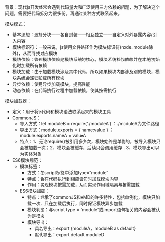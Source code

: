 背景：现代js开发经常会遇到代码量大和广泛使用三方依赖的问题，为了解决这个问题，需要把代码拆分为很多份，再通过某种方式联系起来。

模块模式：
- 基本思想：逻辑分块——各自封装——相互独立——自定义对外暴露内容/引入内容
- 模块标识符：一般来说，js使用文件路径作为模块标识符(node_module除外)，从而寻找对应模块
- 模块依赖：管理模块依赖是模块系统的核心，模块系统检视依赖并在本地初始化时加载所有依赖
- 模块加载：由于加载模块涉及其中代码，所以如果模块内部涉及别的模块，模块系统会递归加载所有模块
- 异步依赖：使用异步加载模块，提高性能
- 动态依赖：在代码执行过程中加载依赖，使其按需执行

模块加载器：
- 定义：用于将js代码和模块语法联系起来的模块工具
- CommonJS：
	- 导入方式：let moduleB = require('./moduleA') ：./moduleA为文件路径
	- 导出方式：module.exports = { name:value } ；module.exports.nameA = valueA
	- 特点：1、无论require()被引用多少次，模块始终是单例的，被导入模块只会被加载一次；2、模块会被缓存，后续只会调用缓存；3、模块导出可以为实体对象
- ES6模块规范：
	- 模块标签：
		- 方式：在script标签中添加type=“module”
		- 特点：会在代码执行到相应语句时加载模块内容
		- 作用：实现模块按需加载，从而实现作用域隔离与按需加载
	- ES6模块加载：
		- 特点：继承了commonJS和AMD的许多特性，包括单例化，模块只加载一次，只在加载后执行，同时保证模块异步加载
		- 模块判定：与script type = “module”或import语句相关的内容会被认为是模块
		- 模块导出：
			- 具名导出：export {moduleA，moduleB as default}
			- 默认导出：export default moduleD
